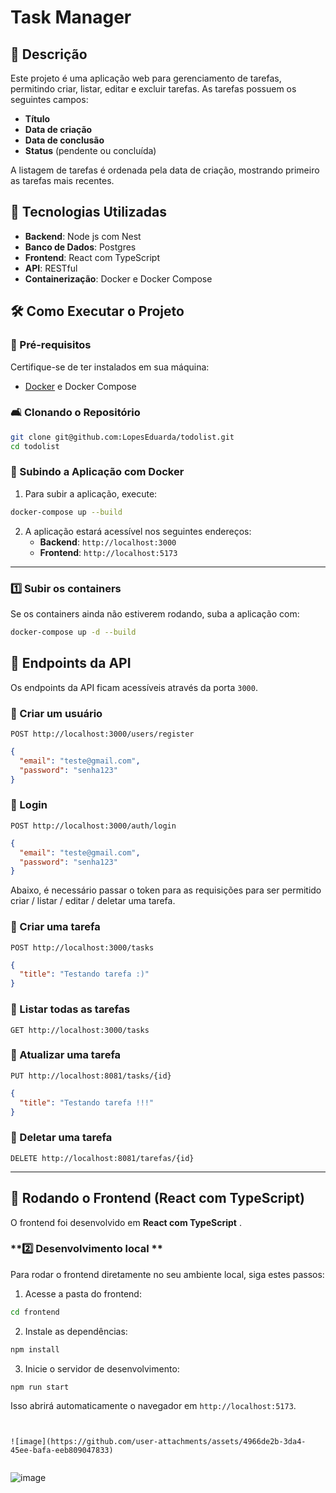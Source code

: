 # Task Manager

## 📌 Descrição
Este projeto é uma aplicação web para gerenciamento de tarefas, permitindo criar, listar, editar e excluir tarefas. As tarefas possuem os seguintes campos:
- **Título**
- **Data de criação**
- **Data de conclusão**
- **Status** (pendente ou concluída)

A listagem de tarefas é ordenada pela data de criação, mostrando primeiro as tarefas mais recentes.

## 🚀 Tecnologias Utilizadas
- **Backend**: Node js com Nest
- **Banco de Dados**: Postgres
- **Frontend**: React com TypeScript
- **API**: RESTful
- **Containerização**: Docker e Docker Compose

## 🛠️ Como Executar o Projeto
### 🔧 Pré-requisitos
Certifique-se de ter instalados em sua máquina:
- [Docker](https://www.docker.com/) e Docker Compose

### 🛋️ Clonando o Repositório
```bash
git clone git@github.com:LopesEduarda/todolist.git
cd todolist
```

### 🐫 Subindo a Aplicação com Docker
1. Para subir a aplicação, execute:
```bash
docker-compose up --build
```
2. A aplicação estará acessível nos seguintes endereços:
   - **Backend**: `http://localhost:3000`
   - **Frontend**: `http://localhost:5173`

---

### **1️⃣ Subir os containers**
Se os containers ainda não estiverem rodando, suba a aplicação com:
```sh
docker-compose up -d --build
```



## 📌 Endpoints da API
Os endpoints da API ficam acessíveis através da porta `3000`.

### 📌 Criar um usuário
`POST http://localhost:3000/users/register`
```json
{
  "email": "teste@gmail.com",
  "password": "senha123"
}

```

### 📌 Login
`POST http://localhost:3000/auth/login`
```json
{
  "email": "teste@gmail.com",
  "password": "senha123"
}

```

Abaixo, é necessário passar o token para as requisições para ser permitido criar / listar / editar / deletar uma tarefa.


### 📌 Criar uma tarefa
`POST http://localhost:3000/tasks`
```json
{
  "title": "Testando tarefa :)"
}
```

### 📌 Listar todas as tarefas
`GET http://localhost:3000/tasks`

### 📌 Atualizar uma tarefa
`PUT http://localhost:8081/tasks/{id}`
```json
{
  "title": "Testando tarefa !!!"
}

```

### 📌 Deletar uma tarefa
`DELETE http://localhost:8081/tarefas/{id}`

---



## 💎 Rodando o Frontend (React com TypeScript)
O frontend foi desenvolvido em **React com TypeScript** .

### **2️⃣ Desenvolvimento local **
Para rodar o frontend diretamente no seu ambiente local, siga estes passos:

1. Acesse a pasta do frontend:
```sh
cd frontend
```
2. Instale as dependências:
```sh
npm install
```
3. Inicie o servidor de desenvolvimento:
```sh
npm run start
```
Isso abrirá automaticamente o navegador em `http://localhost:5173`.



```


![image](https://github.com/user-attachments/assets/4966de2b-3da4-45ee-bafa-eeb809047833)


```


![image](https://github.com/user-attachments/assets/2d0f8f8a-b129-449c-8d53-ae3c3fd2753d)





